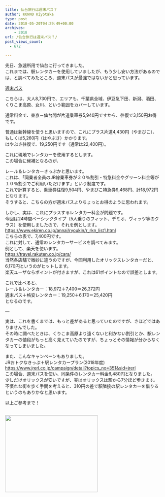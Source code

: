 ```yaml
---
title: 仙台旅行は週末パス？
author: KONNO Kiyotaka
type: post
date: 2018-05-20T04:29:49+00:00
archives:
    - 2018
url: /仙台旅行は週末パス？/
post_views_count:
  - 672

---
```

先日、急遽所用で仙台に行ってきました。  
これまでは、駅レンタカーを使用していましたが、もう少し安い方法があるのでは、と調べてみたところ、週末パスが最強ではないかと思っています。

<a href="http://www.jreast.co.jp/tickets/info.aspx?GoodsCd=2182" target="_blank">週末パス</a>

こちらは、大人8,730円で、エリアも、千葉県全域、伊豆急下田、新潟、酒田、くりこま高原、女川、という範囲をカバーしています。

通常料金で、東京－仙台間が片道乗車券5,940円ですから、往復で3,150円お得です。

普通は新幹線を使うと思いますので、これにプラス片道4,430円（やまびこ）、もしくは5,260円（はやぶさ）かかります。  
はやぶさ往復で、19,250円です（通常は22,400円）。

これに現地でレンタカーを使用するとします。  
この場合に候補となるのが、

レール＆レンタカーきっぷかと思います。  
これは、「同乗者全員のJR線乗車券が２０％割引・特急料金やグリーン料金等が１０％割引でご利用いただけます」という制度です。  
これで計算すると、乗車券往復9,504円、やまびこ特急券9,468円、計18,972円となります。  
そうすると、こちらの方が週末パスよりちょっとお得のように思われます。

しかし、実は、これにプラスするレンタカー料金が問題です。  
今回は24時間ベーシックタイプ（5人乗りのフィット、デミオ、ヴィッツ等のクラス）を使用しましたので、それを例とします。  
<a href="https://www.ekiren.co.jp/annai/ryoukin/r_rkn_list1.html" target="_blank">https://www.ekiren.co.jp/annai/ryoukin/r_rkn_list1.html</a>  
こちらの表で、7,400円です。  
これに対して、通常のレンタカーサービスを調べてみます。  
例として、楽天を使います。  
<a href="https://travel.rakuten.co.jp/cars/" target="_blank">https://travel.rakuten.co.jp/cars/</a>  
当然各店舗で微妙に違うのですが、今回利用したオリックスレンタカーだと、6,170円というのがヒットします。  
楽天ユーザならポイントが付きますが、これは61ポイントなので誤差とします。

これで比べると、  
レール＆レンタカー：18,972＋7,400＝26,372円  
週末パス＋格安レンタカー：19,250＋6,170＝25,420円  
となるのです。

&#8212;

実は、これを書くまでは、もっと差があると思っていたのですが、さほどではありませんでした。  
その時に調べたときは、くりこま高原より遠くないと利かない割引とか、駅レンタカーの値段がもっと高く見えていたのですが、ちょっとその情報が分からなくなってしまいました。

また、こんなキャンペーンもありました。  
JRおトクなきっぷ＋駅レンタカープラン(2018年度)  
<a href="https://www.jrerl.co.jp/campaign/detail?topics_no=351&sid=jrerl" target="_blank">https://www.jrerl.co.jp/campaign/detail?topics_no=351&sid=jrerl</a>  
この場合、週末パスを使い、同条件のレンタカー料金6,480円となりました。  
少しだけオリックスが安いですが、実はオリックスは駅から7分ほど歩きます。  
不慣れな街を歩く手間を考えると、310円の差で駅隣接の駅レンタカーを借りるというのもありかなと思います。

以上ご参考まで！

<a href="https://px.a8.net/svt/ejp?a8mat=2TTRLL+FAQ0W2+FOQ+NUES1" target="_blank" rel="nofollow"><br /> <img width="300" height="250" alt="" src="https://www20.a8.net/svt/bgt?aid=171030009925&wid=003&eno=01&mid=s00000002033004005000&mc=1" border="0" /></a>  
<img width="1" height="1" alt="" src="https://i0.wp.com/www18.a8.net/0.gif?resize=1%2C1&#038;ssl=1" border="0" data-recalc-dims="1" />